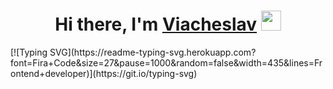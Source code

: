 <h1 align="center">Hi there, I'm <a href="https://strogalev.com/" target="_blank">Viacheslav</a> 
<img src="https://github.com/blackcater/blackcater/raw/main/images/Hi.gif" height="32"/></h1>
[![Typing SVG](https://readme-typing-svg.herokuapp.com?font=Fira+Code&size=27&pause=1000&random=false&width=435&lines=Frontend+developer)](https://git.io/typing-svg)
<h3 align="center">
  
</h3>

<!--
**vstrogalev/vstrogalev** is a ✨ _special_ ✨ repository because its `README.md` (this file) appears on your GitHub profile.

Here are some ideas to get you started:

- 🔭 I’m currently working on ...
- 🌱 I’m currently learning ...
- 👯 I’m looking to collaborate on ...
- 🤔 I’m looking for help with ...
- 💬 Ask me about ...
- 📫 How to reach me: ...
- 😄 Pronouns: ...
- ⚡ Fun fact: ...
-->
